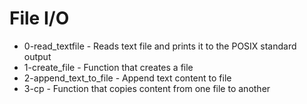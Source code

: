 # File I/O

- 0-read_textfile - Reads text file and prints it to the POSIX standard output
- 1-create_file - Function that creates a file
- 2-append_text_to_file - Append text content to file
- 3-cp - Function that copies content from one file to another
